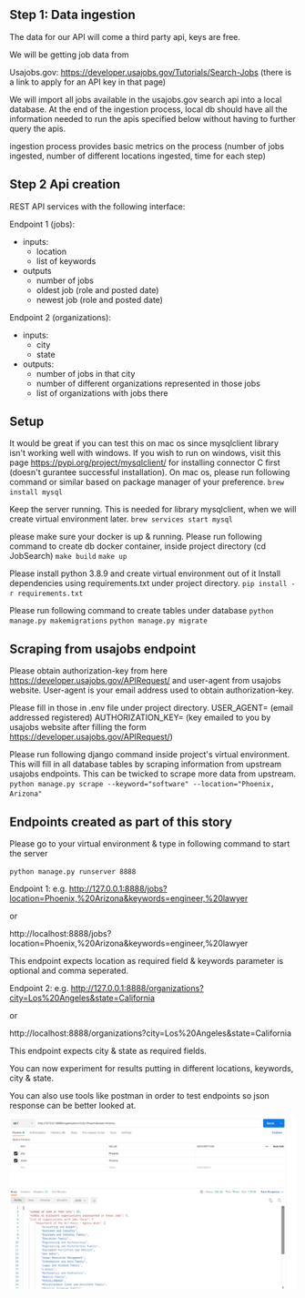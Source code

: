 
## Step 1: Data ingestion

The data for our API will come a third party api, keys are free.

We will be getting job data from 

Usajobs.gov: https://developer.usajobs.gov/Tutorials/Search-Jobs 
(there is a link to apply for an API key in that page)


We will import all jobs available in the usajobs.gov search api into a local 
database. 
At the end of the ingestion process, local db should have all the information 
needed to run the apis specified below without having to further query the apis. 

ingestion process provides basic metrics on the process (number of jobs ingested, number of different locations ingested, time for each step)

## Step 2 Api creation

REST API services with the following interface:

Endpoint 1 (jobs):
- inputs:
  - location
  - list of keywords 
- outputs
  - number of jobs
  - oldest job (role and posted date)
  - newest job (role and posted date)

Endpoint 2 (organizations):
- inputs:
  - city
  - state
- outputs:
  - number of jobs in that city 
  - number of different organizations represented in those jobs
  - list of organizations with jobs there


## Setup

It would be great if you can test this on mac os since mysqlclient 
library isn't working well with windows. If you wish to run on windows, 
visit this page https://pypi.org/project/mysqlclient/ for installing 
connector C first (doesn't gurantee successful installation). On mac os, 
please run following command or similar based on package manager of your 
preference.
`brew install mysql`

Keep the server running. This is needed for library mysqlclient, when we 
will create virtual environment later.
`brew services start mysql`

please make sure your docker is up & running. Please run following 
command to create db docker container, inside project directory 
(cd JobSearch)
`make build`
`make up`

Please
install python 3.8.9 and create virtual environment out of it 
Install dependencies using requirements.txt under project directory.
`pip install -r requirements.txt`


Please run following command to create tables under database
`python manage.py makemigrations`
`python manage.py migrate`


## Scraping from usajobs endpoint

Please obtain authorization-key from here 
https://developer.usajobs.gov/APIRequest/ and user-agent from usajobs 
website. User-agent is your email address used to obtain authorization-key.

Please fill in those in .env file under project directory.
USER_AGENT= (email addressed registered)
AUTHORIZATION_KEY= (key emailed to you by usajobs website after filling the 
form https://developer.usajobs.gov/APIRequest/)

Please run following django command inside project's virtual environment.
This will fill in all database tables by scraping information from upstream
usajobs endpoints. This can be twicked to scrape more data from upstream.
`python manage.py scrape --keyword="software" --location="Phoenix, Arizona"`


## Endpoints created as part of this story

Please go to your virtual environment & type in following command to 
start the server

`python manage.py runserver 8888` 


Endpoint 1:
e.g. http://127.0.0.1:8888/jobs?location=Phoenix,%20Arizona&keywords=engineer,%20lawyer

or

http://localhost:8888/jobs?location=Phoenix,%20Arizona&keywords=engineer,%20lawyer

This endpoint expects location as required field & keywords parameter is 
optional and comma seperated.

Endpoint 2:
e.g. http://127.0.0.1:8888/organizations?city=Los%20Angeles&state=California

or

http://localhost:8888/organizations?city=Los%20Angeles&state=California

This endpoint expects city & state as required fields.

You can now experiment for results putting in different locations, keywords, 
city & state.

You can also use tools like postman in order to test endpoints so json response
can be better looked at.

![img.png](img.png)
